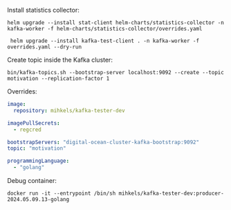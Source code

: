 Install statistics collector:

```shell
helm upgrade --install stat-client helm-charts/statistics-collector -n kafka-worker -f helm-charts/statistics-collector/overrides.yaml
```

```shell
 helm upgrade --install kafka-test-client . -n kafka-worker -f overrides.yaml --dry-run
```

Create topic inside the Kafka cluster:

```shell
bin/kafka-topics.sh --bootstrap-server localhost:9092 --create --topic motivation --replication-factor 1
```

Overrides:

```yaml
image:
  repository: mihkels/kafka-tester-dev

imagePullSecrets:
  - regcred

bootstrapServers: "digital-ocean-cluster-kafka-bootstrap:9092"
topic: "motivation"

programmingLanguage:
  - "golang"
```

Debug container: 

```shell
docker run -it --entrypoint /bin/sh mihkels/kafka-tester-dev:producer-2024.05.09.13-golang
```